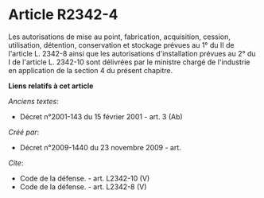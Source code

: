 # Article R2342-4

Les autorisations de mise au point, fabrication, acquisition, cession, utilisation, détention, conservation et stockage
prévues au 1° du II de l'article L. 2342-8 ainsi que les autorisations d'installation prévues au 2° du I de l'article L.
2342-10 sont délivrées par le ministre chargé de l'industrie en application de la section 4 du présent chapitre.

**Liens relatifs à cet article**

_Anciens textes_:

  - Décret n°2001-143 du 15 février 2001 - art. 3 (Ab)

_Créé par_:

  - Décret n°2009-1440 du 23 novembre 2009 - art.

_Cite_:

  - Code de la défense. - art. L2342-10 (V)
  - Code de la défense. - art. L2342-8 (V)
